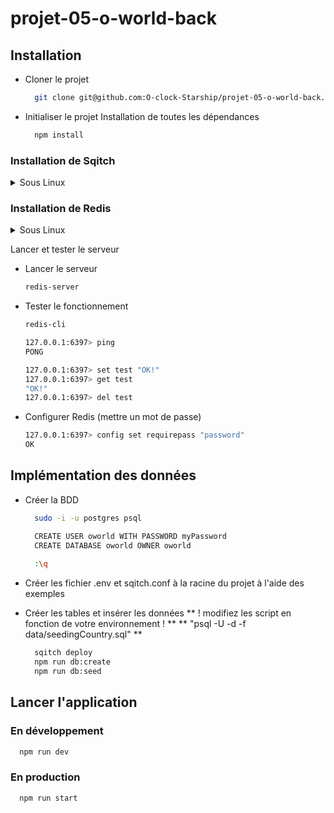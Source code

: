 # projet-05-o-world-back

## Installation

- Cloner le projet

  ```bash
    git clone git@github.com:O-clock-Starship/projet-05-o-world-back.git
  ```

- Initialiser le projet
  Installation de toutes les dépendances

  ```bash
    npm install
  ```

### Installation de Sqitch

<details>
<summary>Sous Linux</summary>

- Installation

    ```bash
      sudo apt-get update
      sudo apt-get install sqitch

      sqitch --version

      sqitch config --user user.name 'John Doe'
      sqitch config --user user.email 'john@doe.org'
    ```

- Vérifier

  ```bash
    sqitch --version
    sqitch config --get user.name
    sqitch config --get user.email
  ```

</details>

### Installation de Redis

<details>
<summary>Sous Linux</summary>

- Installation

  ```bash
  sudo apt-get update
  sudo apt-get install redis-server
  ```

</details>

Lancer et tester le serveur

- Lancer le serveur

  ```bash
  redis-server
  ```

- Tester le fonctionnement

  ```bash
  redis-cli

  127.0.0.1:6397> ping
  PONG

  127.0.0.1:6397> set test "OK!"
  127.0.0.1:6397> get test
  "OK!"
  127.0.0.1:6397> del test
  ```

- Configurer Redis (mettre un mot de passe)

  ```bash
  127.0.0.1:6397> config set requirepass "password"
  OK
  ```

## Implémentation des données

- Créer la BDD

  ```bash
    sudo -i -u postgres psql

    CREATE USER oworld WITH PASSWORD myPassword
    CREATE DATABASE oworld OWNER oworld
    
    :\q
  ```
  
- Créer les fichier .env et sqitch.conf à la racine du projet à l'aide des exemples

- Créer les tables et insérer les données
** ! modifiez les script en fonction de votre environnement ! **
** "psql -U <user> -d <myDataBase> -f data/seedingCountry.sql" **

  ```bash
    sqitch deploy
    npm run db:create
    npm run db:seed
  ```

## Lancer l'application

### En développement

  ```bash
    npm run dev
  ```

### En production

  ```bash
    npm run start
  ```
  
